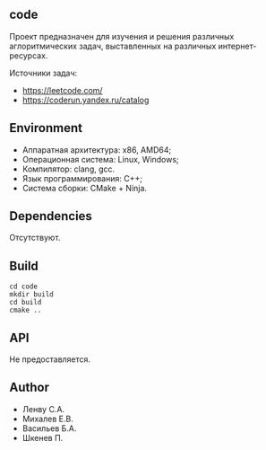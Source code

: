 ## code

Проект предназначен для изучения и решения различных аглоритмических задач, выставленных на различных интернет-ресурсах. 

Источники задач:
- https://leetcode.com/
- https://coderun.yandex.ru/catalog

## Environment
- Аппаратная архитектура: x86, AMD64;
- Операционная система: Linux, Windows;
- Компилятор: clang, gcc.
- Язык программирования: C++;
- Система сборки: CMake + Ninja.

## Dependencies
Отсутствуют.

## Build
```
cd code
mkdir build
cd build
cmake ..
```

## API
Не предоставляется.

## Author
- Ленву С.А.
- Михалев Е.В.
- Васильев Б.А.
- Шкенев П.